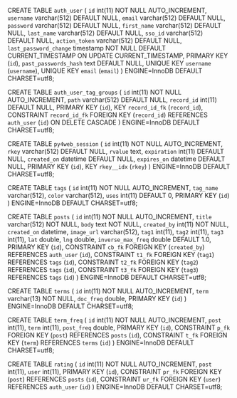 CREATE TABLE `auth_user` (
  `id` int(11) NOT NULL AUTO_INCREMENT,
  `username` varchar(512) DEFAULT NULL,
  `email` varchar(512) DEFAULT NULL,
  `password` varchar(512) DEFAULT NULL,
  `first_name` varchar(512) DEFAULT NULL,
  `last_name` varchar(512) DEFAULT NULL,
  `sso_id` varchar(512) DEFAULT NULL,
  `action_token` varchar(512) DEFAULT NULL,
  `last_password_change` timestamp NOT NULL DEFAULT CURRENT_TIMESTAMP ON UPDATE CURRENT_TIMESTAMP,
  PRIMARY KEY (`id`),
  `past_passwords_hash` text DEFAULT NULL,
  UNIQUE KEY `username` (`username`),
  UNIQUE KEY `email` (`email`)
) ENGINE=InnoDB DEFAULT CHARSET=utf8;

CREATE TABLE `auth_user_tag_groups` (
  `id` int(11) NOT NULL AUTO_INCREMENT,
  `path` varchar(512) DEFAULT NULL,
  `record_id` int(11) DEFAULT NULL,
  PRIMARY KEY (`id`),
  KEY `record_id_fk` (`record_id`),
  CONSTRAINT `record_id_fk` FOREIGN KEY (`record_id`) REFERENCES `auth_user` (`id`) ON DELETE CASCADE
) ENGINE=InnoDB DEFAULT CHARSET=utf8;

CREATE TABLE `py4web_session` (
  `id` int(11) NOT NULL AUTO_INCREMENT,
  `rkey` varchar(512) DEFAULT NULL,
  `rvalue` text,
  `expiration` int(11) DEFAULT NULL,
  `created_on` datetime DEFAULT NULL,
  `expires_on` datetime DEFAULT NULL,
  PRIMARY KEY (`id`),
  KEY `rkey__idx` (`rkey`)
) ENGINE=InnoDB DEFAULT CHARSET=utf8;

CREATE TABLE `tags` (
  `id` int(11) NOT NULL AUTO_INCREMENT,
  `tag_name` varchar(512),
  `color` varchar(512),
  `uses` int(11) DEFAULT 0,
  PRIMARY KEY (`id`)
) ENGINE=InnoDB DEFAULT CHARSET=utf8;

CREATE TABLE `posts` (
  `id` int(11) NOT NULL AUTO_INCREMENT,
  `title` varchar(512) NOT NULL,
  `body` text NOT NULL,
  `created_by` int(11) NOT NULL,
  `created_on` datetime,
  `image_url` varchar(512),
  `tag1` int(11),
  `tag2` int(11),
  `tag3` int(11),
  `lat` double,
  `lng` double,
  `inverse_max_freq` double DEFAULT 1.0,
  PRIMARY KEY (`id`),
  CONSTRAINT `cb_fk` FOREIGN KEY (`created_by`) REFERENCES `auth_user` (`id`),
  CONSTRAINT `t1_fk` FOREIGN KEY (`tag1`) REFERENCES `tags` (`id`),
  CONSTRAINT `t2_fk` FOREIGN KEY (`tag2`) REFERENCES `tags` (`id`),
  CONSTRAINT `t3_fk` FOREIGN KEY (`tag3`) REFERENCES `tags` (`id`)
) ENGINE=InnoDB DEFAULT CHARSET=utf8;

CREATE TABLE `terms` (
  `id` int(11) NOT NULL AUTO_INCREMENT,
  `term` varchar(13) NOT NULL,
  `doc_freq` double,
  PRIMARY KEY (`id`)
) ENGINE=InnoDB DEFAULT CHARSET=utf8;

CREATE TABLE `term_freq` (
  `id` int(11) NOT NULL AUTO_INCREMENT,
  `post` int(11),
  `term` int(11),
  `post_freq` double,
  PRIMARY KEY (`id`),
  CONSTRAINT `p_fk` FOREIGN KEY (`post`) REFERENCES `posts` (`id`),
  CONSTRAINT `t_fk` FOREIGN KEY (`term`) REFERENCES `terms` (`id`)
) ENGINE=InnoDB DEFAULT CHARSET=utf8;

CREATE TABLE `rating` (
  `id` int(11) NOT NULL AUTO_INCREMENT,
  `post` int(11),
  `user` int(11),
  PRIMARY KEY (`id`),
  CONSTRAINT `pr_fk` FOREIGN KEY (`post`) REFERENCES `posts` (`id`),
  CONSTRAINT `ur_fk` FOREIGN KEY (`user`) REFERENCES `auth_user` (`id`)
) ENGINE=InnoDB DEFAULT CHARSET=utf8;
